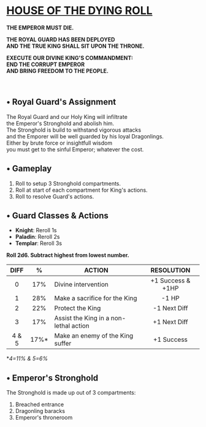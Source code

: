 <!-- <img src="https://raw.githubusercontent.com/roelosaurus/house-of-the-dying-roll/master/cover.jpg" width="425"> -->

# [HOUSE OF THE DYING ROLL](https://raw.githubusercontent.com/roelosaurus/house-of-the-dying-roll/master/cover.jpg)

**THE EMPEROR MUST DIE.**  
  
**THE ROYAL GUARD HAS BEEN DEPLOYED**  
**AND THE TRUE KING SHALL SIT UPON THE THRONE.**  
  
**EXECUTE OUR DIVINE KING'S COMMANDMENT:**  
**END THE CORRUPT EMPEROR**  
**AND BRING FREEDOM TO THE PEOPLE.**  



<br/>



## • Royal Guard's Assignment

The Royal Guard and our Holy King will infiltrate  
the Emperor's Stronghold and abolish him.  
The Stronghold is build to withstand vigorous attacks  
and the Emporer will be well guarded by his loyal Dragonlings.  
Either by brute force or insightfull wisdom  
you must get to the sinful Emperor; whatever the cost.  



## • Gameplay

1. Roll to setup 3 Stronghold compartments.  
2. Roll at start of each compartment for King's actions.  
3. Roll to resolve Guard's actions.



## • Guard Classes & Actions

- **Knight**: Reroll 1s  
- **Paladin**: Reroll 2s  
- **Templar**: Reroll 3s  

**Roll 2d6. Subtract highest from lowest number.**

 DIFF |   %   |                  ACTION                |    RESOLUTION
:---: | :---: | -------------------------------------- | :----------------:
  0   |  17%  | Divine intervention                    | +1 Success & +1HP
  1   |  28%  | Make a sacrifice for the King          | -1 HP
  2   |  22%  | Protect the King                       | -1 Next Diff
  3   |  17%  | Assist the King in a non-lethal action | +1 Next Diff
4 & 5 |  17%* | Make an enemy of the King suffer       | +1 Success

&ast;*4=11% & 5=6%*



## • Emperor's Stronghold
 
The Stronghold is made up out of 3 compartments:  
1. Breached entrance  
2. Dragonling baracks  
3. Emperor's throneroom
